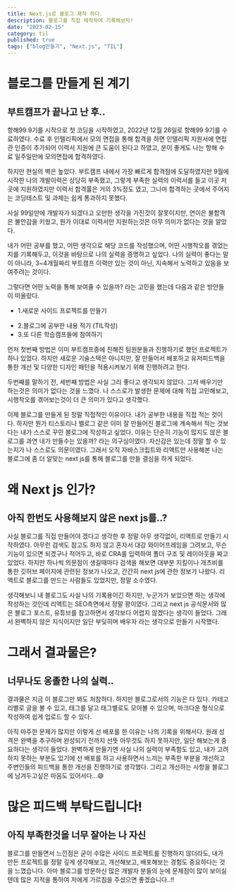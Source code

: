 ```yaml
---
title: Next.js로 블로그 제작 하다.
description: 블로그를 직접 제작하여 기록해보자!
date: "2023-02-15"
category: til
published: true
tags: ["blog만들기", "Next.js", "TIL"]
---
```


# 블로그를 만들게 된 계기

## 부트캠프가 끝나고 난 후..

항해99 9기를 시작으로 첫 코딩을 시작하였고, 2022년 12월 26일로 항해99 9기를 수료하였다. 수료 후 인텔리픽에서 모의 면접을 통해 합격을 하면 인텔리픽 지원서에 면접관 인증이 추가되어 이력서 지원에 큰 도움이 된다고 하였고, 운이 좋게도 나는 항해 수료 일주일만에 모의면접에 합격하였다. </br>

하지만 현실의 벽은 높았다. 부트캠프 내에서 가장 빠르게 합격점에 도달하였지만 9월에 시작한 나의 개발이력은 상당히 부족했고, 그렇게 부족한 실력의 이력서를 들고 이곳 저곳에 지원하였지만 이력서 합격률은 거의 3%정도 였고, 그나마 합격하는 곳에서 주어지는 코딩테스트 및 과제는 쉽게 통과하지 못했다. </br>

사실 99일만에 개발자가 되겠다고 오만한 생각을 가진것이 잘못이지만, 연이은 불합격은 불안감을 키웠고, 뭔가 이대로 이력서만 지원하는것은 아무 의미가 없다는 것을 알았다. </br>

내가 어떤 공부를 했고, 어떤 생각으로 해당 코드를 작성했으며, 어떤 시행착오를 겪었는지를 기록해두고, 이것을 바탕으로 나의 실력을 증명하고 싶었다. 나의 실력이 좋다는 말이 아니라, 3~4개월짜리 부트캠프 이력만 있는 것이 아닌, 지속해서 노력하고 있음을 보여주려는 것이다. </br>

그렇다면 어떤 노력을 통해 보여줄 수 있을까? 라는 고민을 했는데 다음과 같은 방안들이 떠올랐다.

- 1.새로운 사이드 프로젝트를 만들기

* 2.블로그에 공부한 내용 적기 (TIL작성)
* 3.또 다른 학습캠프들에 참여하기

먼저 첫번째 방법은 이미 부트캠프중에 친해진 팀원분들과 진행하기로 했던 프로젝트가 하나 있었다. 하지만 새로운 기술스택은 아니지만, 잘 만들어서 배포하고 유저피드백을 통한 개선 및 다양한 디자인 패턴을 적용시켜보기 위해 진행하려고 한다. </br>

두번째를 말하기 전, 세번째 방법은 사실 그리 좋다고 생각되지 않았다. 그저 배우기만 하는것은 의미가 없다는 것을 느꼈다. 나 스스로가 발생한 문제에 대해 직접 고민해보고, 시행착오를 겪어보는것이 더 큰 의미가 있다고 생각했다.</br>

이제 블로그를 만들게 된 정말 직접적인 이유이다. 내가 공부한 내용을 직접 적는 것이다. 하지만 뭔가 티스토리나 벨로그 같은 이미 잘 만들어진 블로그에 계속해서 적는 것보다는 내가 스스로 꾸민 블로그에 작성하고 싶었다. 이유는 단순히 기능이 많지도 않은 블로그를 과연 내가 만들수는 있을까? 라는 의구심이였다. 자신감은 있는데 정말 할 수 있는지가 나 스스로도 의문이였다. 그래서 오직 자바스크립트와 리액트만 사용해본 나는 블로그에 좀 더 알맞는 next js를 통해 블로그를 만들 결심을 하게 되었다. </br>

# 왜 Next js 인가?

## 아직 한번도 사용해보지 않은 next js를..?

사실 블로그를 직접 만들어야 겠다고 생각한 후 정말 아무 생각없이, 리액트로 만들기 시작하였다. 아무런 검색도 참고도 하지 않고 혼자서 대강 와이어프레임을 그려보고, 무슨 기능이 있으면 되겠구나 적어두고, 바로 CRA를 입력하여 폴더 구조 및 레이아웃을 짜고 있었다. 하지만 하나씩 의문점이 생길때마다 검색을 해보면 대부분 지킬이나 개츠비를 통한 깃허브 페이지에 관련된 정보가 나오고, 간간히 next js에 관한 정보가 나왔다. 리액트로 블로그를 만드는 사람들도 있었지만, 정말 소수였다.</br>

생각해보니 내 블로그도 사실 나의 기록용이긴 하지만, 누군가가 보았으면 하는 생각에 작성하는 것인데 리액트는 SEO측면에서 정말 꽝이였다. 그리고 next js 공식문서와 많은 블로그 포스트, 유튜브를 참고하면서 생각보다 어렵지 않겠다는 생각이 들었다. 그래서 완벽하지 않은 지식이지만 일단 부딪히며 배우자 라는 생각으로 만들기 시작했다. </br>

# 그래서 결과물은?

## 너무나도 옹졸한 나의 실력..

결과물은 지금 이 블로그만 봐도 처참하다. 하지만 블로그로서의 기능은 다 있다. 카테고리별로 글을 볼 수 있고, 태그를 달고 태그별로도 모아볼 수 있으며, 마크다운 형식으로 작성하여 쉽게 업로드 할 수 있다. </br>

아직 마주한 문제가 많지만 이렇게 선 배포를 한 이유는 나의 기록을 위해서다. 원래 성격은 완벽을 추구하며 완성되기 전까지 선뜻 아무것도 하지 못하지만, 일단 해보는게 중요하다는 생각이 들었다. 완벽하게 만들기엔 사실 나의 실력이 부족함도 있고, 내가 고려하지 못하는 부분도 있기에 선 배포를 하고 사용하면서 느끼는 부족한 부분을 개선하고 주변인들의 피드백을 통한 개선을 진행하기로 생각했다. 그리고 개선하는 사항을 블로그에 남겨두고싶은 마음도 있어서다...😅 </br>

# 많은 피드백 부탁드립니다!

## 아직 부족한것을 너무 잘아는 나 자신

블로그를 만들면서 느낀점은 굳이 수많은 사이드 프로젝트를 진행하지 않더라도, 내가 만든 프로젝트를 정말 깊게 생각해보고, 개선해보고, 배포해보는 경험도 중요하다는 것을 느꼈습니다. 아마 블로그를 방문하신 많은 개발자 분들의 눈에 문제점이 많이 보이실텐데 많은 지적을 통하여 저에게 가르침을 주셨으면 좋겠습니다..!!
